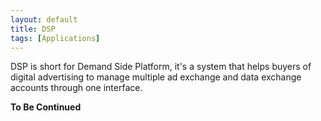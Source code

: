 ```yaml
---
layout: default
title: DSP
tags: [Applications]
---
```

DSP is short for Demand Side Platform, it's a system that helps buyers of digital advertising to manage multiple ad exchange and data exchange accounts through one interface.

**To Be Continued**
